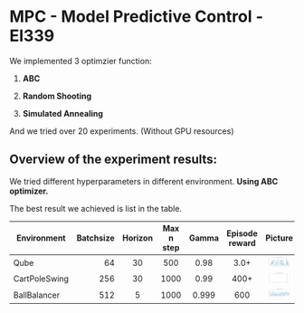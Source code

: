 # MPC - Model Predictive Control - EI339



We implemented 3 optimzier function:

1. **ABC**

2. **Random Shooting**

3. **Simulated Annealing**

And we tried over 20 experiments. (Without GPU resources)



## Overview of the experiment results:

We tried different hyperparameters in different environment. **Using ABC optimizer.**

The best result we achieved is list in the table.

| Environment  | Batchsize |Horizon  |  Max n step  |  Gamma  |  Episode reward | Picture |
| --------   | -----:  | :----: | :----: | :----: |  :----: | :------:   |
| Qube      |  64   |  30  | 500 |  0.98  | 3.0+ | ![reward-5](MPC-Qube/storage/reward-5.png) |
| CartPoleSwing |  256  | 30  | 1000 |  0.99  | 400+ | ![reward-10](MPC-CartPoleSwing/storage/reward-10.png) |
| BallBalancer | 512 | 5 | 1000 |  0.999  | 600 | ![reward-22](MPC-BallBalancerSim/storage/reward-22.png) |

